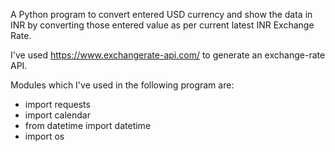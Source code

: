 A Python program to convert entered USD currency and show the data in INR by converting those entered value as per current latest INR Exchange Rate.

I've used https://www.exchangerate-api.com/ to generate an exchange-rate API.

Modules which I've used in the following program are:

- import requests
- import calendar
- from datetime import datetime
- import os
